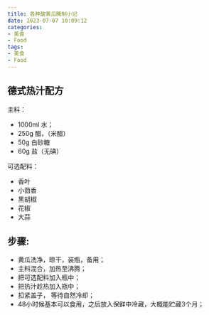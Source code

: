 ```yaml
---
title: 各种酸黄瓜腌制小记
date: 2023-07-07 10:09:12
categories:
- 美食
- Food
tags:
- 美食
- Food
---
```


## 德式热汁配方
主料：
- 1000ml 水；
- 250g 醋，（米醋）
- 50g 白砂糖
- 60g 盐（无碘）

可选配料：
- 香叶
- 小茴香
- 黑胡椒
- 花椒
- 大蒜

## 步骤:
- 黄瓜洗净，晾干，装瓶，备用；
- 主料混合，加热至沸腾；
- 把可选配料加入瓶中；
- 把热汁趁热加入瓶中；
- 扣紧盖子， 等待自然冷却；
- 48小时候基本可以食用，之后放入保鲜中冷藏，大概能贮藏3个月；
